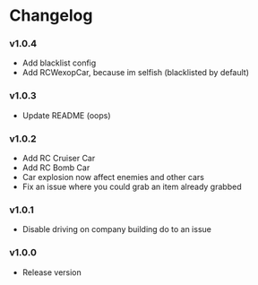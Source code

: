 # Changelog

### v1.0.4

- Add blacklist config
- Add RCWexopCar, because im selfish (blacklisted by default)

### v1.0.3

- Update README (oops)

### v1.0.2

- Add RC Cruiser Car
- Add RC Bomb Car
- Car explosion now affect enemies and other cars
- Fix an issue where you could grab an item already grabbed

### v1.0.1

- Disable driving on company building do to an issue

### v1.0.0

- Release version